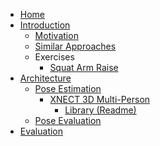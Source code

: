 <!-- docs/_sidebar.md -->

* [Home](/)
* [Introduction](README.md)
    * [Motivation](introduction/motivation.md)
    * [Similar Approaches](introduction/similar-approaches.md)
    * Exercises
        * [Squat Arm Raise](exercises/squat-arm-raise.md)
* [Architecture](application/architecture.md)
    * [Pose Estimation](pose-estimation/pose-estimation.md)
        * [XNECT 3D Multi-Person](pose-estimation/XNECT/xnect.md)
            * [Library (Readme)](pose-estimation/XNECT/library.md)
    * [Pose Evaluation](pose-evaluation/pose-evaluation.md)
* [Evaluation](application/evaluation/evaluation.md)